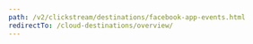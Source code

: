 ```yaml
---
path: /v2/clickstream/destinations/facebook-app-events.html
redirectTo: /cloud-destinations/overview/
---
```

